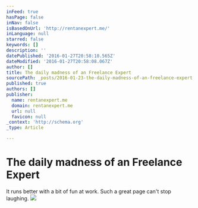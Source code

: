 ```yaml
---
inFeed: true
hasPage: false
inNav: false
isBasedOnUrl: 'http://rentanexpert.me/'
inLanguage: null
starred: false
keywords: []
description: ''
datePublished: '2016-01-27T20:58:10.565Z'
dateModified: '2016-01-27T20:58:08.067Z'
author: []
title: The daily madness of an Freelance Expert
sourcePath: _posts/2016-01-23-the-daily-madness-of-an-freelance-expert.md
published: true
authors: []
publisher:
  name: rentanexpert.me
  domain: rentanexpert.me
  url: null
  favicon: null
_context: 'http://schema.org'
_type: Article

---
```

# The daily madness of an Freelance Expert

It runs better with a bit of fun at work. Such a great page can't stop laughing. ![](https://s3-us-west-2.amazonaws.com/the-grid-img/p/683a7117d456cd8a5623e2049ffdec3da735cb74.gif)